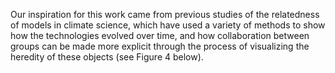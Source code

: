 
Our inspiration for this work came from previous studies of the relatedness of models in climate science, which have used a variety of methods to show how the technologies evolved over time, and how collaboration between groups can be made more explicit through the process of visualizing the heredity of these objects (see Figure 4 below). 